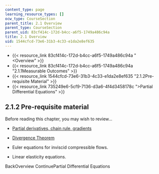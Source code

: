 ```yaml
---
content_type: page
learning_resource_types: []
ocw_type: CourseSection
parent_title: 2.1 Overview
parent_type: CourseSection
parent_uid: 83cf414c-172d-b4cc-a6f5-1749a486c94a
title: 2.1 Overview
uid: 1544cfcd-73e6-31b3-4c33-e1da2e8ef635
---
```


*   {{< resource_link 83cf414c-172d-b4cc-a6f5-1749a486c94a "\<Overview" >}}
*   {{< resource_link 83cf414c-172d-b4cc-a6f5-1749a486c94a "2.1.1Measurable Outcomes" >}}
*   {{< resource_link 1544cfcd-73e6-31b3-4c33-e1da2e8ef635 "2.1.2Pre-requisite Material" >}}
*   {{< resource_link 735249e6-5cf9-7136-d3a6-4f4d3458178c "\>Partial Differential Equations" >}}

2.1.2 Pre-requisite material
----------------------------

Before reading this chapter, you may wish to review...

*   [Partial derivatives, chain rule, gradients](/courses/18-02sc-multivariable-calculus-fall-2010/pages/2.-partial-derivatives/part-b-chain-rule-gradient-and-directional-derivatives)
    
*   [Divergence Theorem](/courses/18-02sc-multivariable-calculus-fall-2010/pages/4.-triple-integrals-and-surface-integrals-in-3-space/part-b-flux-and-the-divergence-theorem/session-84-divergence-theorem)
    
*   Euler equations for inviscid compressible flows.
    
*   Linear elasticity equations.
    

BackOverview ContinuePartial Differential Equations